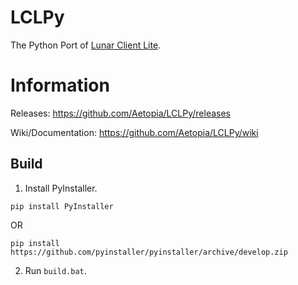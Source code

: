 # LCLPy
The Python Port of [Lunar Client Lite](https://github.com/Aetopia/Lunar-Client-Lite-Launcher).

# Information
Releases: https://github.com/Aetopia/LCLPy/releases    

Wiki/Documentation: https://github.com/Aetopia/LCLPy/wiki
## Build
1. Install PyInstaller.
```
pip install PyInstaller
```
 OR
```
pip install https://github.com/pyinstaller/pyinstaller/archive/develop.zip
```
2. Run `build.bat`.
